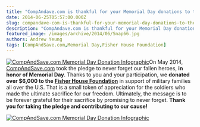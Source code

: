 ```yaml
---
title: "CompAndave.com is thankful for your Memorial Day donations to the Fisher House Foundation"
date: 2014-06-25T05:57:00.000Z
slug: compandave-com-is-thankful-for-your-memorial-day-donations-to-the-fisher-house-foundation
description: "CompAndave.com is thankful for your Memorial Day donations to the Fisher House Foundation"
featured_image: /images/archive/2014/06/Snap66.jpg
authors: Andrew Yeung
tags: [CompAndSave.com,Memorial Day,Fisher House Foundation]
---
```


[![CompAndSave.com Memorial Day Donation Infographic](/blog/images/Snap66.jpg)](https://www.compandsave.com)On May 2014, [CompAndSave.com](https://www.compandsave.com/) took the pledge to never forget our fallen heroes, **in honor of Memorial Day**. Thanks to you and your participation, we **donated over $6,000 to the [Fisher House Foundation](https://www.fisherhouse.org/)** in support of military families all over the U.S. That is a small token of appreciation for the soldiers who made the ultimate sacrifice for our freedom. Ultimately, the message is to be forever grateful for their sacrifice by promising to never forget. **Thank you for taking the pledge and contributing to our cause!**

[![CompAndSave.com Memorial Day Donation Infographic](/blog/images/BLOGBUTTON.png)](https://www.compandsave.com)
